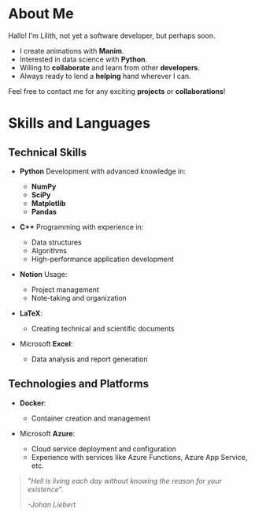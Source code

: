 # About Me

Hallo! I'm Lilith, not yet a software developer, but perhaps soon.

- I create animations with **Manim**.
- Interested in data science with **Python**.
- Willing to **collaborate** and learn from other **developers**.
- Always ready to lend a **helping** hand wherever I can.

Feel free to contact me for any exciting **projects** or **collaborations**!

# Skills and Languages

## Technical Skills

- **Python** Development with advanced knowledge in:
  - **NumPy**
  - **SciPy**
  - **Matplotlib**
  - **Pandas**

- **C++** Programming with experience in:
  - Data structures
  - Algorithms
  - High-performance application development

- **Notion** Usage:
  - Project management
  - Note-taking and organization

- **LaTeX**:
  - Creating technical and scientific documents

- Microsoft **Excel**:
  - Data analysis and report generation

## Technologies and Platforms

- **Docker**:
  - Container creation and management

- Microsoft **Azure**:
  - Cloud service deployment and configuration
  - Experience with services like Azure Functions, Azure App Service, etc.


>"*Hell is living each day without knowing the reason for your existence*".
>
>*-Johan Liebert*
